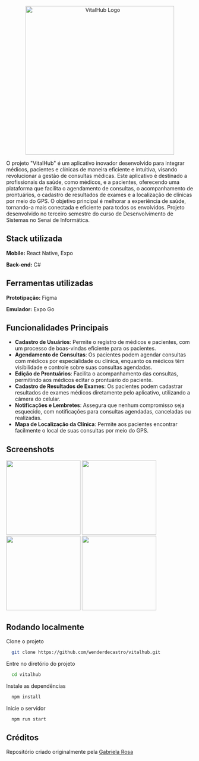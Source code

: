 <p align="center">
 <img src="https://github.com/wenderdecastro/vitalhub/tree/main/vitalHub/src/assets/vitalhublogo.png" alt="VitalHub Logo" width="400"/>
</p>

O projeto "VitalHub" é um aplicativo inovador desenvolvido para integrar médicos, pacientes e clínicas de maneira eficiente e intuitiva, visando revolucionar a gestão de consultas médicas. Este aplicativo é destinado a profissionais da saúde, como médicos, e a pacientes, oferecendo uma plataforma que facilita o agendamento de consultas, o acompanhamento de prontuários, o cadastro de resultados de exames e a localização de clínicas por meio do GPS. O objetivo principal é melhorar a experiência de saúde, tornando-a mais conectada e eficiente para todos os envolvidos. Projeto desenvolvido no terceiro semestre do curso de Desenvolvimento de Sistemas no Senai de Informática.

## Stack utilizada

**Mobile:** React Native, Expo

**Back-end:** C#

## Ferramentas utilizadas

**Prototipação:** Figma

**Emulador:** Expo Go

## Funcionalidades Principais

- **Cadastro de Usuários**: Permite o registro de médicos e pacientes, com um processo de boas-vindas eficiente para os pacientes.
- **Agendamento de Consultas**: Os pacientes podem agendar consultas com médicos por especialidade ou clínica, enquanto os médicos têm visibilidade e controle sobre suas consultas agendadas.
- **Edição de Prontuários**: Facilita o acompanhamento das consultas, permitindo aos médicos editar o prontuário do paciente.
- **Cadastro de Resultados de Exames**: Os pacientes podem cadastrar resultados de exames médicos diretamente pelo aplicativo, utilizando a câmera do celular.
- **Notificações e Lembretes**: Assegura que nenhum compromisso seja esquecido, com notificações para consultas agendadas, canceladas ou realizadas.
- **Mapa de Localização da Clínica**: Permite aos pacientes encontrar facilmente o local de suas consultas por meio do GPS.

## Screenshots

<p float="left">
 <img src="https://github.com/gabrielarosa1309/VitalHub/assets/125273752/c354a9b4-908d-4a0c-b445-1646f073bc7c" width="200" />
 <img src="https://github.com/gabrielarosa1309/VitalHub/assets/125273752/5d1a5a54-97ec-442a-9dc6-dbf42ba826c8" width="200" />
 <img src="https://github.com/gabrielarosa1309/VitalHub/assets/125273752/c108d248-bd9b-4606-89f2-cb9151ca2cc4" width="200" />
 <img src="https://github.com/gabrielarosa1309/VitalHub/assets/125273752/44b1772e-eb88-4f52-bd90-1cd403c2d756" width="200" /> 
</p>

## Rodando localmente

Clone o projeto

```bash
  git clone https://github.com/wenderdecastro/vitalhub.git
```

Entre no diretório do projeto

```bash
  cd vitalhub
```

Instale as dependências

```bash
  npm install
```

Inicie o servidor

```bash
  npm run start
```

## Créditos

Repositório criado originalmente pela [Gabriela Rosa](https://github.com/gabrielarosa1309)
